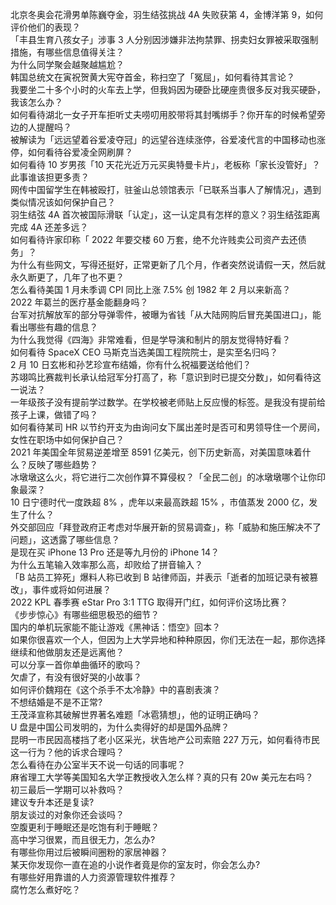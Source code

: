 北京冬奥会花滑男单陈巍夺金，羽生结弦挑战 4A 失败获第 4，金博洋第 9，如何评价他们的表现？  
「丰县生育八孩女子」涉事 3 人分别因涉嫌非法拘禁罪、拐卖妇女罪被采取强制措施，有哪些信息值得关注？  
为什么同学聚会越聚越尴尬？  
韩国总统文在寅祝贺黄大宪夺首金，称扫空了「冤屈」，如何看待其言论？  
我要坐二十多个小时的火车去上学，但我妈因为硬卧比硬座贵很多反对我买硬卧，我该怎么办？  
如何看待湖北一女子开车拒听丈夫唠叨用胶带将其封嘴绑手？你开车的时候希望旁边的人提醒吗？  
被解读为「远远望着谷爱凌夺冠」的远望谷连续涨停，谷爱凌代言的中国移动也涨停，如何看待谷爱凌全网刷屏？  
如何看待 10 岁男孩「10 天花光近万元买奥特曼卡片」，老板称「家长没管好」？此事谁该担更多责？  
网传中国留学生在韩被殴打，驻釜山总领馆表示「已联系当事人了解情况」，遇到类似情况该如何保护自己？  
羽生结弦 4A 首次被国际滑联「认定」，这一认定具有怎样的意义？羽生结弦距离完成 4A 还差多远？  
如何看待许家印称「 2022 年要交楼 60 万套，绝不允许贱卖公司资产去还债务」？  
为什么有些网文，写得还挺好，正常更新了几个月，作者突然说请假一天，然后就永久断更了，几年了也不更？  
怎么看待美国 1 月未季调 CPI 同比上涨 7.5% 创 1982 年 2 月以来新高？  
2022 年葛兰的医疗基金能翻身吗？  
台军对抗解放军的部分导弹零件，被曝为省钱「从大陆网购后冒充美国进口」，能看出哪些有趣的信息？  
为什么我觉得《四海》非常难看，但是学导演和制片的朋友觉得特好看？  
如何看待 SpaceX CEO 马斯克当选美国工程院院士，是实至名归吗？  
2 月 10 日玄彬和孙艺珍宣布结婚，你有什么祝福要送给他们？  
苏翊鸣比赛裁判长承认给冠军分打高了，称「意识到时已提交分数」，如何看待这一说法？  
一年级孩子没有提前学过数学。在学校被老师贴上反应慢的标签。是我没有提前给孩子上课，做错了吗？  
如何看待某司 HR 以节约开支为由询问女下属出差时是否可和男领导住一个房间，女性在职场中如何保护自己？  
2021 年美国全年贸易逆差增至 8591 亿美元，创下历史新高，对美国意味着什么？反映了哪些趋势？  
冰墩墩这么火，将它进行二次创作算不算侵权？「全民二创」的冰墩墩哪个让你印象最深？  
10 日宁德时代一度跌超 8% ，虎年以来最高跌超 15% ，市值蒸发 2000 亿，发生了什么？  
外交部回应「拜登政府正考虑对华展开新的贸易调查」，称「威胁和施压解决不了问题」，这透露了哪些信息？  
是现在买 iPhone 13 Pro 还是等九月份的 iPhone 14？  
为什么五笔输入效率那么高，却败给了拼音输入？  
「B 站员工猝死」爆料人称已收到 B 站律师函，并表示「逝者的加班记录有被篡改」，事件或将如何进展？  
2022 KPL 春季赛 eStar Pro 3:1 TTG 取得开门红，如何评价这场比赛？  
《步步惊心》有哪些细思极恐的细节？  
国内的单机玩家能不能让游戏《黑神话：悟空》回本？  
如果你很喜欢一个人，但因为上大学异地和种种原因，你们无法在一起，那你选择继续和他做朋友还是远离他？  
可以分享一首你单曲循环的歌吗？  
欠虐了，有没有很好哭的小故事？  
如何评价魏翔在《这个杀手不太冷静》中的喜剧表演？  
不想结婚是不是不正常?  
王茂泽宣称其破解世界著名难题「冰雹猜想」，他的证明正确吗？  
U 盘是中国公司发明的，为什么卖得好的却是国外品牌？  
昆明一市民因高楼挡了老小区采光，状告地产公司索赔 227 万元，如何看待市民这一行为？他的诉求合理吗？  
怎么看待在办公室半天不说一句话的同事呢？  
麻省理工大学等美国知名大学正教授收入怎么样？真的只有 20w 美元左右吗？  
初三最后一学期可以补救吗？  
建议专升本还是复读?  
朋友谈过的对象你还会谈吗？  
空腹更利于睡眠还是吃饱有利于睡眠？  
高中学习很累，而且很无力，怎么办?  
有哪些你用过后被瞬间圈粉的家居神器？  
某天你发现你一直在追的小说作者竟是你的室友时，你会怎么办?  
有哪些好用靠谱的人力资源管理软件推荐？  
腐竹怎么煮好吃？  
